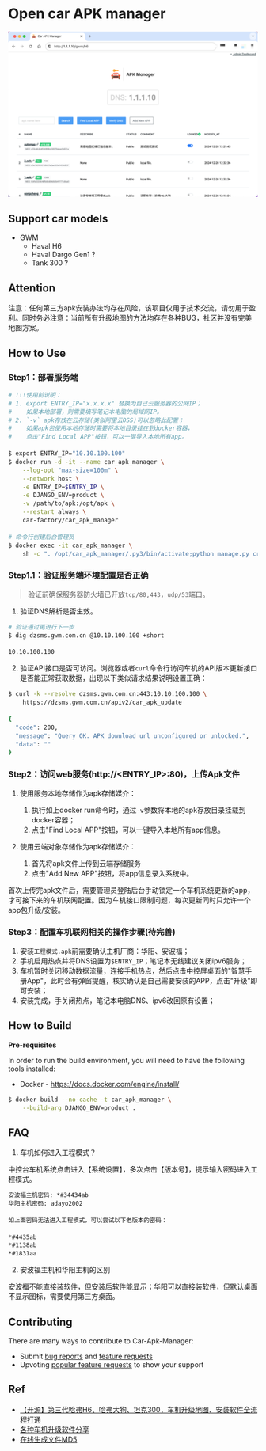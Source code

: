 # Open car APK manager

![Short](./screenshot.png)

## Support car models

* GWM
  * Haval H6
  * Haval Dargo Gen1 ?
  * Tank 300 ?

## Attention

注意：任何第三方apk安装办法均存在风险，该项目仅用于技术交流，请勿用于盈利。同时务必注意：当前所有升级地图的方法均存在各种BUG，社区并没有完美地图方案。

## How to Use

### Step1：部署服务端

```sh
# !!!使用前说明：
# 1. export ENTRY_IP="x.x.x.x" 替换为自己云服务器的公网IP；
#    如果本地部署，则需要填写笔记本电脑的局域网IP。
# 2. `-v` apk存放在云存储(类似阿里云OSS)可以忽略此配置；
#    如果apk包使用本地存储时需要将本地目录挂在到docker容器，
#    点击"Find Local APP"按钮，可以一键导入本地所有app。

$ export ENTRY_IP="10.10.100.100"
$ docker run -d -it --name car_apk_manager \
    --log-opt "max-size=100m" \
    --network host \
    -e ENTRY_IP=$ENTRY_IP \
    -e DJANGO_ENV=product \
    -v /path/to/apk:/opt/apk \
    --restart always \
    car-factory/car_apk_manager

# 命令行创建后台管理员
$ docker exec -it car_apk_manager \
    sh -c ". /opt/car_apk_manager/.py3/bin/activate;python manage.py createsuperuser"
```

### Step1.1：验证服务端环境配置是否正确

  > 验证前确保服务器防火墙已开放`tcp/80,443`，`udp/53`端口。

  1. 验证DNS解析是否生效。

  ```sh
  # 验证通过再进行下一步
  $ dig dzsms.gwm.com.cn @10.10.100.100 +short

  10.10.100.100
  ```

  2. 验证API接口是否可访问。浏览器或者`curl`命令行访问车机的API版本更新接口是否能正常获取数据，出现以下类似请求结果说明设置正确：

  ```sh
  $ curl -k --resolve dzsms.gwm.com.cn:443:10.10.100.100 \
      https://dzsms.gwm.com.cn/apiv2/car_apk_update

  {
    "code": 200,
    "message": "Query OK. APK download url unconfigured or unlocked.",
    "data": ""
  }
  ```

### Step2：访问web服务(http://<ENTRY_IP>:80)，上传Apk文件

  1. 使用服务本地存储作为apk存储媒介：
     1. 执行如上docker run命令时，通过`-v`参数将本地的apk存放目录挂载到docker容器；
     2. 点击"Find Local APP"按钮，可以一键导入本地所有app信息。

  2. 使用云端对象存储作为apk存储媒介：
     1. 首先将apk文件上传到云端存储服务
     2. 点击"Add New APP"按钮，将app信息录入系统中。

  首次上传完apk文件后，需要管理员登陆后台手动锁定一个车机系统更新的app，才可接下来的车机联网配置。因为车机接口限制问题，每次更新同时只允许一个app包升级/安装。

### Step3：配置车机联网相关的操作步骤(待完善)

  1. 安装`工程模式.apk`前需要确认主机厂商：华阳、安波福；
  2. 手机启用热点并将DNS设置为`$ENTRY_IP`；笔记本无线建议关闭ipv6服务；
  3. 车机暂时关闭移动数据流量，连接手机热点，然后点击中控屏桌面的"智慧手册App"，此时会有弹窗提醒，核实确认是自己需要安装的APP，点击"升级"即可安装；
  4. 安装完成，手关闭热点，笔记本电脑DNS、ipv6改回原有设置；

## How to Build

**Pre-requisites**

In order to run the build environment, you will need to have the following tools installed:

* Docker - https://docs.docker.com/engine/install/

```sh
$ docker build --no-cache -t car_apk_manager \
    --build-arg DJANGO_ENV=product .
```

## FAQ

1. 车机如何进入工程模式？

中控台车机系统点击进入【系统设置】，多次点击【版本号】，提示输入密码进入工程模式。

```txt
安波福主机密码: *#34434ab
华阳主机密码: adayo2002

如上面密码无法进入工程模式，可以尝试以下老版本的密码：

*#4435ab
*#1138ab
*#1831aa

```

2. 安波福主机和华阳主机的区别

安波福不能直接装软件，但安装后软件能显示；华阳可以直接装软件，但默认桌面不显示图标，需要使用第三方桌面。

## Contributing

There are many ways to contribute to Car-Apk-Manager:

* Submit [bug reports](https://github.com/car-factory/car_apk_manager/issues) and [feature requests](https://github.com/car-factory/car_apk_manager/issues)
* Upvoting [popular feature requests](https://github.com/car-factory/car_apk_manager/issues?q=is%3Aissue+is%3Aopen+label%3A%22enhancement%22) to show your support

## Ref

* [【开源】第三代哈弗H6、哈弗大狗、坦克300，车机升级地图、安装软件全流程打通](https://90apt.com/5089)
* [各种车机升级软件分享](https://www.123pan.com/s/tinSVv-2aVsh.html)
* [在线生成文件MD5](https://tool.lu/filehash/)
